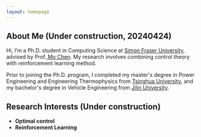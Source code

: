 ```yaml
---
layout: homepage
---
```


## About Me (Under construction, 20240424)

<!-- I'm a <a href="https://med.nyu.edu/departments-institutes/population-health/divisions-sections-centers/biostatistics/" target="_blank"> Statistics</a> Ph.D. candidate at <a href="https://www.nyu.edu/" target="_blank"> New York University</a>, -->
Hi, I’m a Ph.D. student in Computing Science at <a href="https://www.sfu.ca/" target="_blank"> Simon Fraser University</a>, advised by Prof.<a href="https://scholar.google.ca/citations?user=19UAgLUAAAAJ&hl=zh-CN&oi=ao" target="_blank"> Mo Chen</a>. My research involves combining control theory with reinforcement learning method.

Prior to joining the Ph.D. program, I completed my master's degree in Power Engineering and Engineering Thermophysics from <a href="https://www.tsinghua.edu.cn/en/" target = "_blank"> Tsinghua University</a>, and my bachelor's degree in Vehicle Engineering from <a href="https://www.jlu.edu.cn/" target = "_blank"> Jilin University</a>.

## Research Interests (Under construction)
- **Optimal control**
- **Reinforcement Learning** 